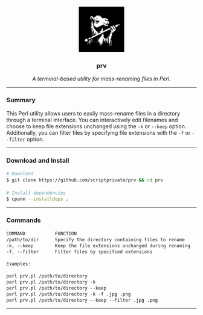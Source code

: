 <p align="center">
  <img src="./images/logo.jpg" width="120px" height="120px">
  <h3 align="center"><b>prv</b></h3>
  <p align="center"><i>A terminal-based utility for mass-renaming files in Perl.</i></p>

---

### Summary

This Perl utility allows users to easily mass-rename files in a directory through a terminal interface. You can interactively edit filenames and choose to keep file extensions unchanged using the `-k` or `--keep` option. Additionally, you can filter files by specifying file extensions with the `-f` or `--filter` option.

---

### Download and Install

```bash
# Download
$ git clone https://github.com/scriptprivate/prv && cd prv

# Install dependencies
$ cpanm --installdeps .
```

---

### Commands

```
COMMAND           FUNCTION
/path/to/dir      Specify the directory containing files to rename
-k, --keep        Keep the file extensions unchanged during renaming
-f, --filter      Filter files by specified extensions

Examples:

perl prv.pl /path/to/directory
perl prv.pl /path/to/directory -k
perl prv.pl /path/to/directory --keep
perl prv.pl /path/to/directory -k -f .jpg .png
perl prv.pl /path/to/directory --keep --filter .jpg .png

```

---
